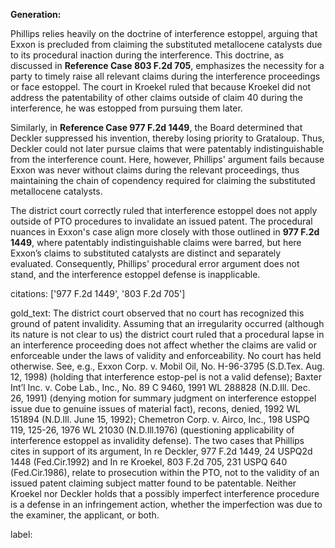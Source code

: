 **Generation:**

Phillips relies heavily on the doctrine of interference estoppel, arguing that Exxon is precluded from claiming the substituted metallocene catalysts due to its procedural inaction during the interference. This doctrine, as discussed in **Reference Case 803 F.2d 705**, emphasizes the necessity for a party to timely raise all relevant claims during the interference proceedings or face estoppel. The court in Kroekel ruled that because Kroekel did not address the patentability of other claims outside of claim 40 during the interference, he was estopped from pursuing them later.

Similarly, in **Reference Case 977 F.2d 1449**, the Board determined that Deckler suppressed his invention, thereby losing priority to Grataloup. Thus, Deckler could not later pursue claims that were patentably indistinguishable from the interference count. Here, however, Phillips' argument fails because Exxon was never without claims during the relevant proceedings, thus maintaining the chain of copendency required for claiming the substituted metallocene catalysts.

The district court correctly ruled that interference estoppel does not apply outside of PTO procedures to invalidate an issued patent. The procedural nuances in Exxon's case align more closely with those outlined in **977 F.2d 1449**, where patentably indistinguishable claims were barred, but here Exxon’s claims to substituted catalysts are distinct and separately evaluated. Consequently, Phillips' procedural error argument does not stand, and the interference estoppel defense is inapplicable.

citations: ['977 F.2d 1449', '803 F.2d 705']

gold_text: The district court observed that no court has recognized this ground of patent invalidity. Assuming that an irregularity occurred (although its nature is not clear to us) the district court ruled that a procedural lapse in an interference proceeding does not affect whether the claims are valid or enforceable under the laws of validity and enforceability. No court has held otherwise. See, e.g., Exxon Corp. v. Mobil Oil, No. H-96-3795 (S.D.Tex. Aug. 12, 1998) (holding that interference estop-pel is not a valid defense); Baxter Int’l Inc. v. Cobe Lab., Inc., No. 89 C 9460, 1991 WL 288828 (N.D.Ill. Dec. 26, 1991) (denying motion for summary judgment on interference estoppel issue due to genuine issues of material fact), recons, denied, 1992 WL 151894 (N.D.Ill. June 15, 1992); Chemetron Corp. v. Airco, Inc., 198 USPQ 119, 125-26, 1976 WL 21030 (N.D.Ill.1976) (questioning applicability of interference estoppel as invalidity defense). The two cases that Phillips cites in support of its argument, In re Deckler, 977 F.2d 1449, 24 USPQ2d 1448 (Fed.Cir.1992) and In re Kroekel, 803 F.2d 705, 231 USPQ 640 (Fed.Cir.1986), relate to prosecution within the PTO, not to the validity of an issued patent claiming subject matter found to be patentable. Neither Kroekel nor Deckler holds that a possibly imperfect interference procedure is a defense in an infringement action, whether the imperfection was due to the examiner, the applicant, or both.

label: 